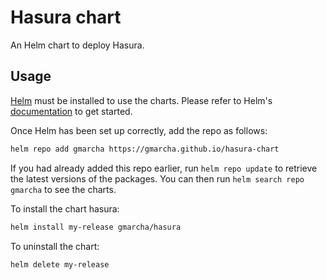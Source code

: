 # Hasura chart

An Helm chart to deploy Hasura.

## Usage

[Helm](https://helm.sh) must be installed to use the charts.  Please refer to Helm's [documentation](https://helm.sh/docs) to get started.

Once Helm has been set up correctly, add the repo as follows:

```bash
helm repo add gmarcha https://gmarcha.github.io/hasura-chart
```

If you had already added this repo earlier, run `helm repo update` to retrieve the latest versions of the packages.  You can then run `helm search repo gmarcha` to see the charts.

To install the chart hasura:

```bash
helm install my-release gmarcha/hasura
```

To uninstall the chart:

```bash
helm delete my-release
```

